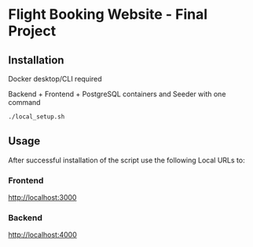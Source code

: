 # Flight Booking Website - Final Project

## Installation

Docker desktop/CLI required

Backend + Frontend + PostgreSQL containers and Seeder with one command

```bash
./local_setup.sh
```

## Usage

After successful installation of the script use the following Local URLs to:

### Frontend
[http://localhost:3000](http://localhost:3000/)

### Backend
[http://localhost:4000](http://localhost:4000/)
